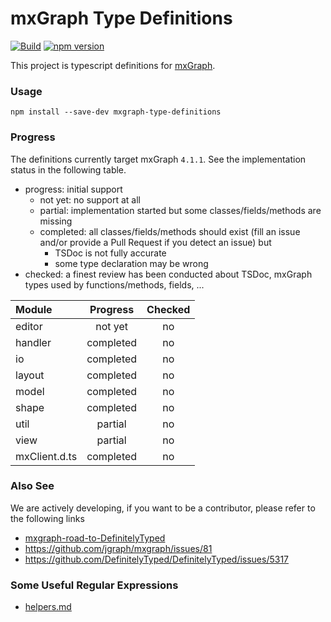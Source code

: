 mxGraph Type Definitions
====

[![Build](https://github.com/hungtcs/mxgraph-type-definitions/workflows/Build/badge.svg)](https://github.com/hungtcs/mxgraph-type-definitions/actions)
[![npm version](https://badge.fury.io/js/mxgraph-type-definitions.svg)](https://badge.fury.io/js/mxgraph-type-definitions)

This project is typescript definitions for [mxGraph].

### Usage

```shell
npm install --save-dev mxgraph-type-definitions
```

### Progress

The definitions currently target mxGraph `4.1.1`. See the implementation status in the following table.
- progress: initial support
  - not yet: no support at all
  - partial: implementation started but some classes/fields/methods are missing
  - completed: all classes/fields/methods should exist (fill an issue and/or provide a Pull Request if you detect an issue) but
    - TSDoc is not fully accurate
    - some type declaration may be wrong
- checked: a finest review has been conducted about TSDoc, mxGraph types used by functions/methods, fields, ...

| Module         | Progress  | Checked |
|:---------------|:---------:|:-------:|
| editor         | not yet   | no      |
| handler        | completed | no      |
| io             | completed | no      |
| layout         | completed | no      |
| model          | completed | no      |
| shape          | completed | no      |
| util           | partial   | no      |
| view           | partial   | no      |
| mxClient.d.ts  | completed | no      |

### Also See

We are actively developing,
if you want to be a contributor,
please refer to the following links

- [mxgraph-road-to-DefinitelyTyped]
- https://github.com/jgraph/mxgraph/issues/81
- https://github.com/DefinitelyTyped/DefinitelyTyped/issues/5317

[mxGraph]: https://www.npmjs.com/package/mxgraph
[mxgraph-road-to-DefinitelyTyped]: https://github.com/process-analytics/mxgraph-road-to-DefinitelyTyped

### Some Useful Regular Expressions
- [helpers.md](./helpers.md)
